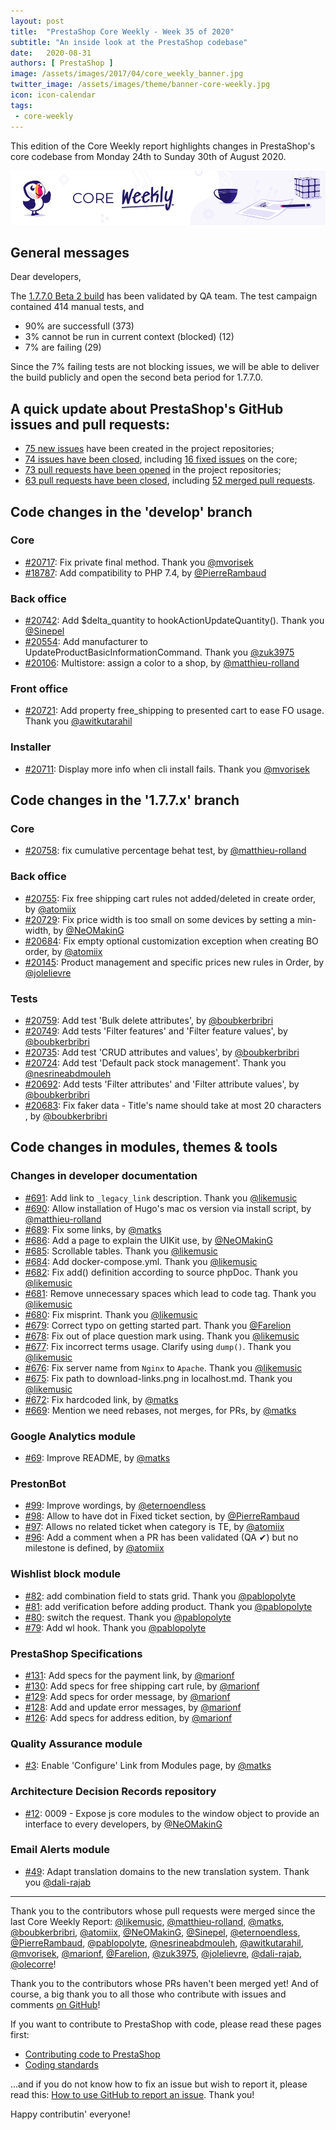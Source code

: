 ```yaml
---
layout: post
title:  "PrestaShop Core Weekly - Week 35 of 2020"
subtitle: "An inside look at the PrestaShop codebase"
date:   2020-08-31
authors: [ PrestaShop ]
image: /assets/images/2017/04/core_weekly_banner.jpg
twitter_image: /assets/images/theme/banner-core-weekly.jpg
icon: icon-calendar
tags:
 - core-weekly
---
```


This edition of the Core Weekly report highlights changes in PrestaShop's core codebase from Monday 24th to Sunday 30th of August 2020.

![Core Weekly banner](/assets/images/2018/12/banner-core-weekly.jpg)

## General messages

Dear developers,

The [1.7.7.0 Beta 2 build](https://github.com/PrestaShop/PrestaShop/issues/18647#issuecomment-672940163) has been validated by QA team. The test campaign contained 414 manual tests, and
- 90% are successfull (373)
- 3% cannot be run in current context (blocked) (12)
- 7% are failing (29)

Since the 7% failing tests are not blocking issues, we will be able to deliver the build publicly and open the second beta period for 1.7.7.0.


## A quick update about PrestaShop's GitHub issues and pull requests:

- [75 new issues](https://github.com/search?q=org%3APrestaShop+is%3Apublic++-repo%3Aprestashop%2Fprestashop.github.io++is%3Aissue+created%3A2020-08-24..2020-08-30) have been created in the project repositories;
- [74 issues have been closed](https://github.com/search?q=org%3APrestaShop+is%3Apublic++-repo%3Aprestashop%2Fprestashop.github.io++is%3Aissue+closed%3A2020-08-24..2020-08-30), including [16 fixed issues](https://github.com/search?q=org%3APrestaShop+is%3Apublic++-repo%3Aprestashop%2Fprestashop.github.io++is%3Aissue+label%3Afixed+closed%3A2020-08-24..2020-08-30) on the core;
- [73 pull requests have been opened](https://github.com/search?q=org%3APrestaShop+is%3Apublic++-repo%3Aprestashop%2Fprestashop.github.io++is%3Apr+created%3A2020-08-24..2020-08-30) in the project repositories;
- [63 pull requests have been closed](https://github.com/search?q=org%3APrestaShop+is%3Apublic++-repo%3Aprestashop%2Fprestashop.github.io++is%3Apr+closed%3A2020-08-24..2020-08-30), including [52 merged pull requests](https://github.com/search?q=org%3APrestaShop+is%3Apublic++-repo%3Aprestashop%2Fprestashop.github.io++is%3Apr+merged%3A2020-08-24..2020-08-30).



## Code changes in the 'develop' branch


### Core
* [#20717](https://github.com/PrestaShop/PrestaShop/pull/20717): Fix private final method. Thank you [@mvorisek](https://github.com/mvorisek)
* [#18787](https://github.com/PrestaShop/PrestaShop/pull/18787): Add compatibility to PHP 7.4, by [@PierreRambaud](https://github.com/PierreRambaud)


### Back office
* [#20742](https://github.com/PrestaShop/PrestaShop/pull/20742):  Add $delta_quantity to hookActionUpdateQuantity(). Thank you [@Sinepel](https://github.com/Sinepel)
* [#20554](https://github.com/PrestaShop/PrestaShop/pull/20554): Add manufacturer to UpdateProductBasicInformationCommand. Thank you [@zuk3975](https://github.com/zuk3975)
* [#20106](https://github.com/PrestaShop/PrestaShop/pull/20106): Multistore: assign a color to a shop, by [@matthieu-rolland](https://github.com/matthieu-rolland)


### Front office
* [#20721](https://github.com/PrestaShop/PrestaShop/pull/20721): Add property free_shipping to presented cart to ease FO usage. Thank you [@awitkutarahil](https://github.com/awitkutarahil)


### Installer
* [#20711](https://github.com/PrestaShop/PrestaShop/pull/20711): Display more info when cli install fails. Thank you [@mvorisek](https://github.com/mvorisek)


## Code changes in the '1.7.7.x' branch


### Core
* [#20758](https://github.com/PrestaShop/PrestaShop/pull/20758): fix cumulative percentage behat test, by [@matthieu-rolland](https://github.com/matthieu-rolland)


### Back office
* [#20755](https://github.com/PrestaShop/PrestaShop/pull/20755): Fix free shipping cart rules not added/deleted in create order, by [@atomiix](https://github.com/atomiix)
* [#20729](https://github.com/PrestaShop/PrestaShop/pull/20729): Fix price width is too small on some devices by setting a min-width, by [@NeOMakinG](https://github.com/NeOMakinG)
* [#20684](https://github.com/PrestaShop/PrestaShop/pull/20684): Fix empty optional customization exception when creating BO order, by [@atomiix](https://github.com/atomiix)
* [#20145](https://github.com/PrestaShop/PrestaShop/pull/20145): Product management and specific prices new rules in Order, by [@jolelievre](https://github.com/jolelievre)


### Tests
* [#20759](https://github.com/PrestaShop/PrestaShop/pull/20759): Add test 'Bulk delete attributes', by [@boubkerbribri](https://github.com/boubkerbribri)
* [#20749](https://github.com/PrestaShop/PrestaShop/pull/20749): Add tests 'Filter features' and 'Filter feature values', by [@boubkerbribri](https://github.com/boubkerbribri)
* [#20735](https://github.com/PrestaShop/PrestaShop/pull/20735): Add test 'CRUD attributes and values', by [@boubkerbribri](https://github.com/boubkerbribri)
* [#20724](https://github.com/PrestaShop/PrestaShop/pull/20724): Add test  'Default pack stock management'. Thank you [@nesrineabdmouleh](https://github.com/nesrineabdmouleh)
* [#20692](https://github.com/PrestaShop/PrestaShop/pull/20692): Add tests 'Filter attributes' and 'Filter attribute values', by [@boubkerbribri](https://github.com/boubkerbribri)
* [#20683](https://github.com/PrestaShop/PrestaShop/pull/20683): Fix faker data - Title's name should take at most 20 characters , by [@boubkerbribri](https://github.com/boubkerbribri)


## Code changes in modules, themes & tools


### Changes in developer documentation
* [#691](https://github.com/PrestaShop/docs/pull/691): Add link to `_legacy_link` description. Thank you [@likemusic](https://github.com/likemusic)
* [#690](https://github.com/PrestaShop/docs/pull/690): Allow installation of Hugo's mac os version via install script, by [@matthieu-rolland](https://github.com/matthieu-rolland)
* [#689](https://github.com/PrestaShop/docs/pull/689): Fix some links, by [@matks](https://github.com/matks)
* [#686](https://github.com/PrestaShop/docs/pull/686): Add a page to explain the UIKit use, by [@NeOMakinG](https://github.com/NeOMakinG)
* [#685](https://github.com/PrestaShop/docs/pull/685): Scrollable tables. Thank you [@likemusic](https://github.com/likemusic)
* [#684](https://github.com/PrestaShop/docs/pull/684): Add docker-compose.yml. Thank you [@likemusic](https://github.com/likemusic)
* [#682](https://github.com/PrestaShop/docs/pull/682): Fix add() definition according to source phpDoc. Thank you [@likemusic](https://github.com/likemusic)
* [#681](https://github.com/PrestaShop/docs/pull/681): Remove unnecessary spaces which lead to code tag. Thank you [@likemusic](https://github.com/likemusic)
* [#680](https://github.com/PrestaShop/docs/pull/680): Fix misprint. Thank you [@likemusic](https://github.com/likemusic)
* [#679](https://github.com/PrestaShop/docs/pull/679): Correct typo on getting started part. Thank you [@Farelion](https://github.com/Farelion)
* [#678](https://github.com/PrestaShop/docs/pull/678): Fix out of place question mark using. Thank you [@likemusic](https://github.com/likemusic)
* [#677](https://github.com/PrestaShop/docs/pull/677): Fix incorrect terms usage. Сlarify using `dump()`. Thank you [@likemusic](https://github.com/likemusic)
* [#676](https://github.com/PrestaShop/docs/pull/676): Fix server name from `Nginx` to `Apache`. Thank you [@likemusic](https://github.com/likemusic)
* [#675](https://github.com/PrestaShop/docs/pull/675): Fix path to download-links.png in localhost.md. Thank you [@likemusic](https://github.com/likemusic)
* [#672](https://github.com/PrestaShop/docs/pull/672): Fix hardcoded link, by [@matks](https://github.com/matks)
* [#669](https://github.com/PrestaShop/docs/pull/669): Mention we need rebases, not merges, for PRs, by [@matks](https://github.com/matks)


### Google Analytics module
* [#69](https://github.com/PrestaShop/ps_googleanalytics/pull/69): Improve README, by [@matks](https://github.com/matks)


### PrestonBot
* [#99](https://github.com/PrestaShop/prestonbot/pull/99): Improve wordings, by [@eternoendless](https://github.com/eternoendless)
* [#98](https://github.com/PrestaShop/prestonbot/pull/98): Allow to have dot in Fixed ticket section, by [@PierreRambaud](https://github.com/PierreRambaud)
* [#97](https://github.com/PrestaShop/prestonbot/pull/97): Allows no related ticket when category is TE, by [@atomiix](https://github.com/atomiix)
* [#96](https://github.com/PrestaShop/prestonbot/pull/96): Add a comment when a PR has been validated (QA ✔) but no milestone is defined, by [@atomiix](https://github.com/atomiix)


### Wishlist block module
* [#82](https://github.com/PrestaShop/blockwishlist/pull/82): add combination field to stats grid. Thank you [@pablopolyte](https://github.com/pablopolyte)
* [#81](https://github.com/PrestaShop/blockwishlist/pull/81): add verification before adding product. Thank you [@pablopolyte](https://github.com/pablopolyte)
* [#80](https://github.com/PrestaShop/blockwishlist/pull/80): switch the request. Thank you [@pablopolyte](https://github.com/pablopolyte)
* [#79](https://github.com/PrestaShop/blockwishlist/pull/79): Add wl hook. Thank you [@pablopolyte](https://github.com/pablopolyte)


### PrestaShop Specifications
* [#131](https://github.com/PrestaShop/prestashop-specs/pull/131): Add specs for the payment link, by [@marionf](https://github.com/marionf)
* [#130](https://github.com/PrestaShop/prestashop-specs/pull/130): Add specs for free shipping cart rule, by [@marionf](https://github.com/marionf)
* [#129](https://github.com/PrestaShop/prestashop-specs/pull/129): Add specs for order message, by [@marionf](https://github.com/marionf)
* [#128](https://github.com/PrestaShop/prestashop-specs/pull/128): Add and update error messages, by [@marionf](https://github.com/marionf)
* [#126](https://github.com/PrestaShop/prestashop-specs/pull/126): Add specs for address edition, by [@marionf](https://github.com/marionf)


### Quality Assurance module
* [#3](https://github.com/PrestaShop/ps_qualityassurance/pull/3): Enable 'Configure' Link from Modules page, by [@matks](https://github.com/matks)


### Architecture Decision Records repository
* [#12](https://github.com/PrestaShop/ADR/pull/12): 0009 - Expose js core modules to the window object to provide an interface to every developers, by [@NeOMakinG](https://github.com/NeOMakinG)


### Email Alerts module
* [#49](https://github.com/PrestaShop/ps_emailalerts/pull/49): Adapt translation domains to the new translation system. Thank you [@dali-rajab](https://github.com/dali-rajab)


<hr />

Thank you to the contributors whose pull requests were merged since the last Core Weekly Report: [@likemusic](https://github.com/likemusic), [@matthieu-rolland](https://github.com/matthieu-rolland), [@matks](https://github.com/matks), [@boubkerbribri](https://github.com/boubkerbribri), [@atomiix](https://github.com/atomiix), [@NeOMakinG](https://github.com/NeOMakinG), [@Sinepel](https://github.com/Sinepel), [@eternoendless](https://github.com/eternoendless), [@PierreRambaud](https://github.com/PierreRambaud), [@pablopolyte](https://github.com/pablopolyte), [@nesrineabdmouleh](https://github.com/nesrineabdmouleh), [@awitkutarahil](https://github.com/awitkutarahil), [@mvorisek](https://github.com/mvorisek), [@marionf](https://github.com/marionf), [@Farelion](https://github.com/Farelion), [@zuk3975](https://github.com/zuk3975), [@jolelievre](https://github.com/jolelievre), [@dali-rajab](https://github.com/dali-rajab), [@olecorre](https://github.com/olecorre)!

Thank you to the contributors whose PRs haven't been merged yet! And of course, a big thank you to all those who contribute with issues and comments [on GitHub](https://github.com/PrestaShop/PrestaShop)!

If you want to contribute to PrestaShop with code, please read these pages first:

 * [Contributing code to PrestaShop](https://devdocs.prestashop.com/1.7/contribute/contribution-guidelines/)
 * [Coding standards](https://devdocs.prestashop.com/1.7/development/coding-standards/)

...and if you do not know how to fix an issue but wish to report it, please read this: [How to use GitHub to report an issue](https://devdocs.prestashop.com/1.7/contribute/contribute-reporting-issues/). Thank you!

Happy contributin' everyone!
